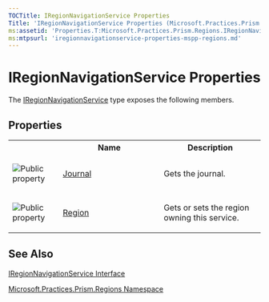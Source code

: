 ```yaml
---
TOCTitle: IRegionNavigationService Properties
Title: 'IRegionNavigationService Properties (Microsoft.Practices.Prism.Regions)'
ms:assetid: 'Properties.T:Microsoft.Practices.Prism.Regions.IRegionNavigationService'
ms:mtpsurl: 'iregionnavigationservice-properties-mspp-regions.md'
---
```


# IRegionNavigationService Properties

The [IRegionNavigationService](/patterns-practices/reference/iregionnavigationservice-interface-mspp-regions) type exposes the following members.

## Properties

<table>
<colgroup>
<col width="20%" />
<col width="40%" />
<col width="40%" />
</colgroup>

<tbody>
<tr>
<th>
&nbsp;
</th>
<th>Name</th>
<th>Description</th>
</tr>
<tr>
 <td>

![Public property](/images/pubproperty.gif)

 </td>
 <td>
<a href="/patterns-practices/reference/iregionnavigationservice-journal-property-mspp-regions">Journal</a>
 </td>
 <td>
<div>
Gets the journal.
</div>
 </td>
</tr>
<tr>
 <td>

![Public property](/images/pubproperty.gif)
 </td>
 <td>
<a href="/patterns-practices/reference/iregionnavigationservice-region-property-mspp-regions">Region</a>
 </td>
 <td>
<div>
Gets or sets the region owning this service.
</div>
 </td>
</tr>
</tbody>
</table>

## See Also

[IRegionNavigationService Interface](/patterns-practices/reference/iregionnavigationservice-interface-mspp-regions)

[Microsoft.Practices.Prism.Regions Namespace](/patterns-practices/reference/mspp-regions-namespace)
